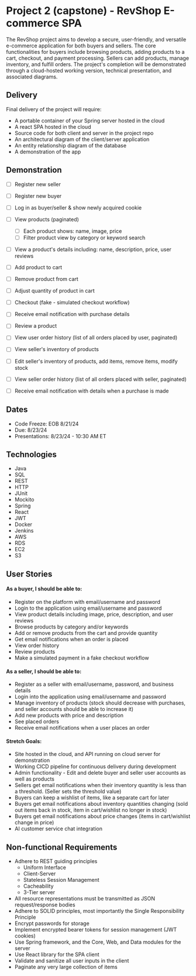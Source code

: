 # Project 2 (capstone) - RevShop E-commerce SPA
The RevShop project aims to develop a secure, user-friendly, and versatile e-commerce application for both buyers and sellers. The core functionalities for buyers include browsing products, 
adding products to a cart, checkout, and payment processing. Sellers can add products, manage inventory, and fulfill orders. The project's completion will be demonstrated through a cloud-hosted 
working version, technical presentation, and associated diagrams. 

## Delivery
Final delivery of the project will require:
 - A portable container of your Spring server hosted in the cloud
 - A react SPA hosted in the cloud
 - Source code for both client and server in the project repo
 - An architectural diagram of the client/server application
 - An entity relationship diagram of the database
 - A demonstration of the app

## Demonstration
 - [ ] Register new seller
 - [ ] Register new buyer
 - [ ] Log in as buyer/seller & show newly acquired cookie
 - [ ] View products (paginated)
   - [ ] Each product shows: name, image, price
   - [ ] Filter product view by category or keyword search
 - [ ] View a product's details including: name, description, price, user reviews
 - [ ] Add product to cart
 - [ ] Remove product from cart
 - [ ] Adjust quantity of product in cart
 - [ ] Checkout (fake - simulated checkout workflow)
 - [ ] Receive email notification with purchase details
 - [ ] Review a product
 - [ ] View user order history (list of all orders placed by user, paginated)
 - [ ] View seller's inventory of products
 - [ ] Edit seller's inventory of products, add items, remove items, modify stock
 - [ ] View seller order history (list of all orders placed with seller, paginated)
 - [ ] Receive email notification with details when a purchase is made


## Dates
 - Code Freeze: EOB 8/21/24
 - Due: 8/23/24
 - Presentations: 8/23/24 - 10:30 AM ET

## Technologies
 - Java
 - SQL
 - REST
 - HTTP
 - JUnit
 - Mockito
 - Spring
 - React
 - JWT
 - Docker
 - Jenkins
 - AWS
  - RDS
  - EC2
  - S3

## User Stories
#### As a buyer, I should be able to:
 - Register on the platform with email/username and password
 - Login to the application using email/username and password
 - View product details including image, price, description, and user reviews
 - Browse products by category and/or keywords
 - Add or remove products from the cart and provide quantity
 - Get email notifications when an order is placed
 - View order history
 - Review products
 - Make a simulated payment in a fake checkout workflow

#### As a seller, I should be able to:  
 - Register as a seller with email/username, password, and business details
 - Login into the application using email/username and password
 - Manage inventory of products (stock should decrease with purchases, and seller accounts should be able to increase it)
 - Add new products with price and description
 - See placed orders
 - Receive email notifications when a user places an order

#### Stretch Goals:
 - Site hosted in the cloud, and API running on cloud server for demonstration
 - Working CICD pipeline for continuous delivery during development
 - Admin functionality - Edit and delete buyer and seller user accounts as well as products
 - Sellers get email notifications when their inventory quantity is less than a threshold. (Seller sets the threshold value)
 - Buyers can keep a wishlist of items, like a separate cart for later
 - Buyers get email notifications about inventory quantities changing (sold out items back in stock, item in cart/wishlist no longer in stock)
 - Buyers get email notifications about price changes (items in cart/wishlist change in price)
 - AI customer service chat integration


## Non-functional Requirements
 - Adhere to REST guiding principles
   - Uniform Interface
   - Client-Server
   - Stateless Session Management
   - Cacheability
   - 3-Tier server
 - All resource representations must be transmitted as JSON request/response bodies
 - Adhere to SOLID principles, most importantly the Single Responsibility Principle
 - Encrypt passwords for storage
 - Implement encrypted bearer tokens for session management (JWT cookies)
 - Use Spring framework, and the Core, Web, and Data modules for the server
 - Use React library for the SPA client
 - Validate and sanitize all user inputs in the client
 - Paginate any very large collection of items
